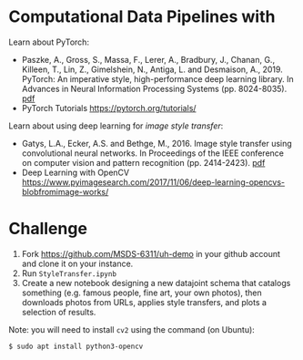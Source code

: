 # Computational Data Pipelines with 

Learn about PyTorch:
* Paszke, A., Gross, S., Massa, F., Lerer, A., Bradbury, J., Chanan, G., Killeen, T., Lin, Z., Gimelshein, N., Antiga, L. and Desmaison, A., 2019. PyTorch: An imperative style, high-performance deep learning library. In Advances in Neural Information Processing Systems (pp. 8024-8035). [pdf](https://papers.nips.cc/paper/9015-pytorch-an-imperative-style-high-performance-deep-learning-library.pdf)
* PyTorch Tutorials https://pytorch.org/tutorials/

Learn about using deep learning for *image style transfer*: 
* Gatys, L.A., Ecker, A.S. and Bethge, M., 2016. Image style transfer using convolutional neural networks. In Proceedings of the IEEE conference on computer vision and pattern recognition (pp. 2414-2423). [pdf](http://openaccess.thecvf.com/content_cvpr_2016/papers/Gatys_Image_Style_Transfer_CVPR_2016_paper.pdf)
* Deep Learning with OpenCV https://www.pyimagesearch.com/2017/11/06/deep-learning-opencvs-blobfromimage-works/


# Challenge 

1. Fork https://github.com/MSDS-6311/uh-demo in your github account and clone it on your instance. 
2. Run `StyleTransfer.ipynb`
3. Create a new notebook designing a new datajoint schema that catalogs something (e.g. famous people, fine art, your own photos), then downloads photos from URLs, applies style transfers, and plots a selection of results.

Note: you will need to install `cv2` using the command (on Ubuntu): 
```shell
$ sudo apt install python3-opencv
```
